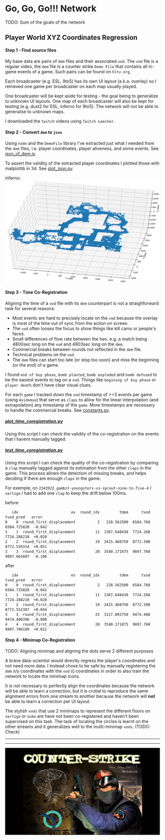 # Go, Go, Go!!! Network

TODO: Sum of the goals of the network

## Player World XYZ Coordinates Regression
#### Step 1 - Find source files
My base data are pairs of `dem` files and their associated `vod`. The `vod` file is a regular video, the `dem` file is a counter strike `Demo File` that contains all in-game events of a game. Such pairs can be found on `hltv.org`.

Each broadcaster (e.g. ESL, 9to5) has its own UI layout (a.k.a. overlay) so I retrieved one game per broadcaster on each map usually played.

One broadcaster will be kept aside for testing - the goal being to generalize to unknown UI layouts. One map of each broadcaster will also be kept for testing (e.g. dust2 for ESL, inferno for 9to5). The network will not be able to generalise to unknown maps.

I downloaded the `twitch` videos using `Twitch Leecher`.

#### Step 2 - Convert `dem` to `json`
Using `node` and the `DemoFile` library I've extracted just what I needed from the `dem` files, i.e. player coordinates, player aliveness, and some events. See [json_of_dem.js](json_of_dem.js).

To assert the validity of the extracted player coordinates I plotted those with matplotlib in 3d. See [plot_json.py](plot_json.py).

inferno:
![inferno_3d.png](inferno_3d.png)

#### Step 3 - Time Co-Registration
Aligning the time of a `vod` file with its `dem` counterpart is not a straighforward task for several reasons:
- Most events are hard to precisely locate on the `vod` because the overlay is most of the time out of sync from the action on screen.
- The `vod` often looses the focus to show things like kill cams or people's faces.
- Small differences of flow rate between the two. e.g. a match being 4800sec long on the `vod` and 4803sec long on the `dem`.
- Commercial breaks between rounds not reflected in the `dem` file.
- Technical problems on the `vod`
- The `dem` files can start too late (or stop too soon) and miss the beginning (or the end) of a game.

I found `end of buy phase`, `bomb planted`, `bomb exploded` and `bomb defused` to be the easiest events to tag on a `vod`. Things like `begining of buy phase` or `player death` don't have clear visual clues.

For each `game` I tracked down the `vod` timestamp of >=3 events per game (using `Avidemux`) that serve as `claps` to allow for the linear interpolation (and extrapolation) any timestamp of the `game`. More timestamps are necessary to handle the commercial breaks. See [constants.py](constants.py).

##### [plot_time_coregistration.py](plot_time_coregistration.py)
Using this script I can check the validity of the co-registration on the events that I havent manually tagged.

##### [test_time_coregistration.py](test_time_coregistration.py)
Using this script I can check the quality of the co-registration by comparing a `clap` manually tagged against its estimation from the other `claps` in the game. This process allows the detection of missing breaks, and helps deciding if there are enough `claps` in the game.

For exemple, on `2343922_gambit-youngsters-vs-sprout-nine-to-five-4` / `vertigo` I had to add one `clap` to keep the drift below 100ms.

before
```
   idx                        ev  round_idx         tdem      tvod    tvod_pred   error
0    0  round_first_displacement          2   228.562500  6584.768  6584.725820  -0.042
1    1  round_first_displacement         11  1367.648438  7724.268  7724.288210  +0.020
2    2  round_first_displacement         19  2415.468750  8772.508  8772.559314  +0.051
3    3  round_first_displacement         28  3540.171875  9897.768  9897.661607  -0.106
```

after
```
   idx                        ev  round_idx         tdem      tvod    tvod_pred   error
0    0  round_first_displacement          2   228.562500  6584.768  6584.725820  -0.042
1    1  round_first_displacement         11  1367.648438  7724.268  7724.288210  +0.020
2    2  round_first_displacement         19  2415.468750  8772.508  8772.552307  +0.044
3    3  round_first_displacement         25  3117.093750  9474.488  9474.480396  -0.008
4    4  round_first_displacement         28  3540.171875  9897.768  9897.780189  +0.012
```

#### Step 4 - Minimap Co-Registration

TODO: Aligning minimap and aligning the dots serve 2 different purposes

A brave data-scientist would directly regress the player's coordinates and not need more data. I instead chose to be safe by manually registering the `dem` x/y coordinates with the `vod` i/j coordinates in order to also train the network to locate the minimap icons.

It is not necessary to perfectly align the coordinates because the network will be able to learn a correction, but it is crutial to reproduce the same alignment errors from one stream to another because the network will __not__ be able to learn a correction per UI layout.

The stylish `vods` that use 2 minimaps to represent the different floors on `vertigo` or `nuke` are have not been co-registered and haven't been supervised on this task. The task of locating the circles is learnt on the other streams and it generalizes well to the multi-minimap `vods`. (TODO: Check)

---

---

![go go go](gogogo.jpg)
